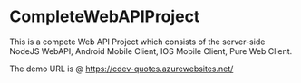 # CompleteWebAPIProject
This is a compete Web API Project which consists of the server-side NodeJS WebAPI, Android Mobile Client, IOS Mobile Client, Pure Web Client.

The demo URL is @ https://cdev-quotes.azurewebsites.net/
